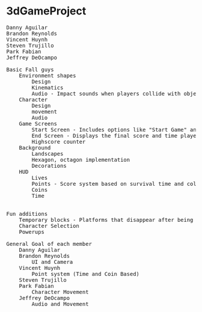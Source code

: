 # 3dGameProject
<pre>
Danny Aguilar
Brandon Reynolds
Vincent Huynh 
Steven Trujillo 
Park Fabian
Jeffrey DeOcampo

Basic Fall guys
    Environment shapes
        Design 
        Kinematics
        Audio - Impact sounds when players collide with objects or fall off.
    Character
        Design 
        movement 
        Audio
    Game Screens
        Start Screen - Includes options like "Start Game" and "Settings."
        End Screen - Displays the final score and time played.
        Highscore counter
    Background
        Landscapes
        Hexagon, octagon implementation
        Decorations
    HUD
        Lives
        Points - Score system based on survival time and collected items.
        Coins
        Time


Fun additions
    Temporary blocks - Platforms that disappear after being stepped on, adding a challenge.
    Character Selection
    Powerups

General Goal of each member
    Danny Aguilar
    Brandon Reynolds
        UI and Camera
    Vincent Huynh 
        Point system (Time and Coin Based)
    Steven Trujillo 
    Park Fabian
        Character Movement
    Jeffrey DeOcampo
        Audio and Movement
<pre>
